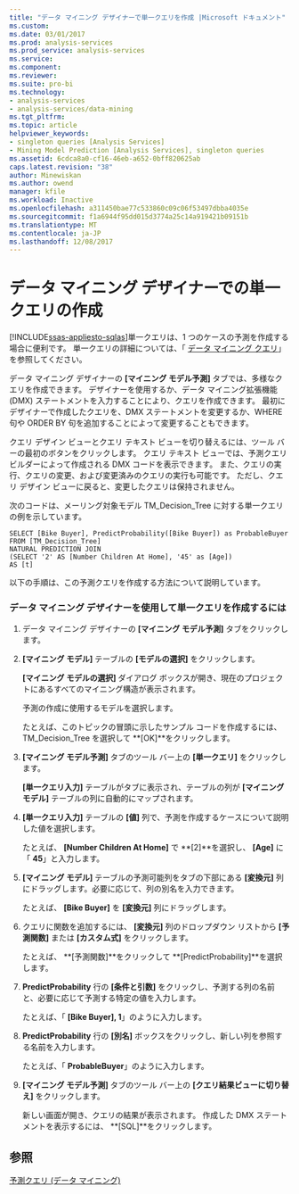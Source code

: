 ```yaml
---
title: "データ マイニング デザイナーで単一クエリを作成 |Microsoft ドキュメント"
ms.custom: 
ms.date: 03/01/2017
ms.prod: analysis-services
ms.prod_service: analysis-services
ms.service: 
ms.component: 
ms.reviewer: 
ms.suite: pro-bi
ms.technology:
- analysis-services
- analysis-services/data-mining
ms.tgt_pltfrm: 
ms.topic: article
helpviewer_keywords:
- singleton queries [Analysis Services]
- Mining Model Prediction [Analysis Services], singleton queries
ms.assetid: 6cdca8a0-cf16-46eb-a652-0bff820625ab
caps.latest.revision: "38"
author: Minewiskan
ms.author: owend
manager: kfile
ms.workload: Inactive
ms.openlocfilehash: a311450bae77c533860c09c06f53497dbba4035e
ms.sourcegitcommit: f1a6944f95dd015d3774a25c14a919421b09151b
ms.translationtype: MT
ms.contentlocale: ja-JP
ms.lasthandoff: 12/08/2017
---
```

# <a name="create-a-singleton-query-in-the-data-mining-designer"></a>データ マイニング デザイナーでの単一クエリの作成
[!INCLUDE[ssas-appliesto-sqlas](../../includes/ssas-appliesto-sqlas.md)]単一クエリは、1 つのケースの予測を作成する場合に便利です。 単一クエリの詳細については、「 [データ マイニング クエリ](../../analysis-services/data-mining/data-mining-queries.md)」を参照してください。  
  
 データ マイニング デザイナーの **[マイニング モデル予測]** タブでは、多様なクエリを作成できます。 デザイナーを使用するか、データ マイニング拡張機能 (DMX) ステートメントを入力することにより、クエリを作成できます。 最初にデザイナーで作成したクエリを、DMX ステートメントを変更するか、WHERE 句や ORDER BY 句を追加することによって変更することもできます。  
  
 クエリ デザイン ビューとクエリ テキスト ビューを切り替えるには、ツール バーの最初のボタンをクリックします。 クエリ テキスト ビューでは、予測クエリ ビルダーによって作成される DMX コードを表示できます。 また、クエリの実行、クエリの変更、および変更済みのクエリの実行も可能です。 ただし、クエリ デザイン ビューに戻ると、変更したクエリは保持されません。  
  
 次のコードは、メーリング対象モデル TM_Decision_Tree に対する単一クエリの例を示しています。  
  
```  
SELECT [Bike Buyer], PredictProbability([Bike Buyer]) as ProbableBuyer  
FROM [TM_Decision_Tree]  
NATURAL PREDICTION JOIN  
(SELECT '2' AS [Number Children At Home], '45' as [Age])  
AS [t]  
```  
  
 以下の手順は、この予測クエリを作成する方法について説明しています。  
  
### <a name="to-create-a-singleton-query-by-using-the-data-mining-designer"></a>データ マイニング デザイナーを使用して単一クエリを作成するには  
  
1.  データ マイニング デザイナーの **[マイニング モデル予測]** タブをクリックします。  
  
2.  **[マイニング モデル]** テーブルの **[モデルの選択]** をクリックします。  
  
     **[マイニング モデルの選択]** ダイアログ ボックスが開き、現在のプロジェクトにあるすべてのマイニング構造が表示されます。  
  
     予測の作成に使用するモデルを選択します。  
  
     たとえば、このトピックの冒頭に示したサンプル コードを作成するには、TM_Decision_Tree を選択して **[OK]**をクリックします。  
  
3.  **[マイニング モデル予測]** タブのツール バー上の **[単一クエリ]** をクリックします。  
  
     **[単一クエリ入力]** テーブルがタブに表示され、テーブルの列が **[マイニング モデル]** テーブルの列に自動的にマップされます。  
  
4.  **[単一クエリ入力]** テーブルの **[値]** 列で、予測を作成するケースについて説明した値を選択します。  
  
     たとえば、 **[Number Children At Home]** で **[2]**を選択し、 **[Age]** に「 **45**」と入力します。  
  
5.  **[マイニング モデル]** テーブルの予測可能列をタブの下部にある **[変換元]** 列にドラッグします。必要に応じて、列の別名を入力できます。  
  
     たとえば、 **[Bike Buyer]** を **[変換元]** 列にドラッグします。  
  
6.  クエリに関数を追加するには、 **[変換元]** 列のドロップダウン リストから **[予測関数]** または **[カスタム式]** をクリックします。  
  
     たとえば、 **[予測関数]**をクリックして **[PredictProbability]**を選択します。  
  
7.  **PredictProbability** 行の **[条件と引数]** をクリックし、予測する列の名前と、必要に応じて予測する特定の値を入力します。  
  
     たとえば、「 **[Bike Buyer], 1**」のように入力します。  
  
8.  **PredictProbability** 行の **[別名]** ボックスをクリックし、新しい列を参照する名前を入力します。  
  
     たとえば、「 **ProbableBuyer**」のように入力します。  
  
9. **[マイニング モデル予測]** タブのツール バー上の **[クエリ結果ビューに切り替え]** をクリックします。  
  
     新しい画面が開き、クエリの結果が表示されます。 作成した DMX ステートメントを表示するには、 **[SQL]**をクリックします。  
  
## <a name="see-also"></a>参照  
 [予測クエリ (データ マイニング)](../../analysis-services/data-mining/prediction-queries-data-mining.md)  
  
  
